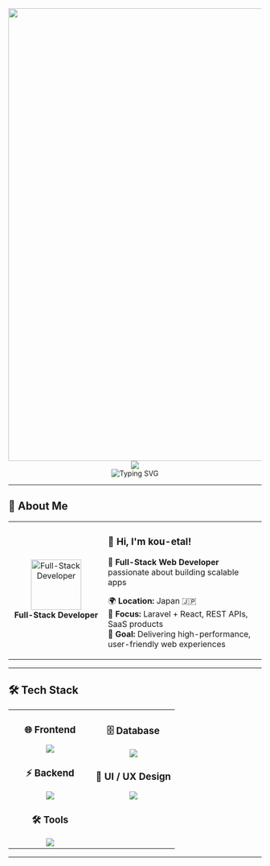 <div align="center">
  <img src="https://user-images.githubusercontent.com/74038190/212284100-561aa473-3905-4a80-b561-0d28506553ee.gif" width="900">
</div>

<div align="center">
  <img src="https://capsule-render.vercel.app/api?type=waving&color=gradient&customColorList=0,2,2,5,30&height=150&section=header&animation=twinkling" />
</div>

<div align="center">
  <img src="https://readme-typing-svg.herokuapp.com?font=Fira+Code&size=32&duration=2800&pause=2000&color=A9FEF7&center=true&vCenter=true&width=700&lines=Hi+there!+I'm+kou-etal+%F0%9F%91%8B;Full-Stack+Web+Developer+%F0%9F%9A%80;Laravel+%2B+React+Specialist+%F0%9F%92%BB;Building+Scalable+Web+Apps+%E2%9C%A8;Always+Learning+%F0%9F%93%9A" alt="Typing SVG" />
</div>

---
<!-- コメント内容 -->
<!-- コメント内容 -->
## 🌟 **About Me**

<div align="center">

<table>
<tr>
<td width="220" align="center">
<img src="https://skillicons.dev/icons?i=laravel,react" width="100" height="100" alt="Full-Stack Developer" />
<br><strong>Full-Stack Developer</strong>
</td>
<td width="420" align="left">

### 👋 **Hi, I'm kou-etal!**
🚀 **Full-Stack Web Developer** passionate about building scalable apps  

🌍 **Location:** Japan 🇯🇵  
💼 **Focus:** Laravel + React, REST APIs, SaaS products  
🎯 **Goal:** Delivering high-performance, user-friendly web experiences  
</td>
</tr>
</table>

</div>

---



## 🛠️ **Tech Stack**

<table align="center">
<tr>
<td width="50%" align="center" valign="top">

### 🌐 **Frontend**
<img src="https://skillicons.dev/icons?i=react,ts,js,html,css,tailwind" />

### ⚡ **Backend**
<img src="https://skillicons.dev/icons?i=php,laravel,go" />

### 🛠 **Tools**
<img src="https://skillicons.dev/icons?i=vscode,git,github,postman" />

</td>
<td width="50%" align="center" valign="top">

### 🗄️ **Database**
<img src="https://skillicons.dev/icons?i=mysql,sqlite" />

### 🎨 **UI / UX Design**
<img src="https://skillicons.dev/icons?i=figma" />

</td>
</tr>
</table>

---

<!-- auto update 1 -->
<!-- auto update 1 -->
<!-- auto update 2 -->
<!-- auto update 3 -->
<!-- auto update 4 -->
<!-- auto update 5 -->
<!-- auto update 6 -->
<!-- auto update 7 -->
<!-- auto update 8 -->
<!-- auto update 9 -->
<!-- auto update 10 -->
<!-- auto update 11 -->
<!-- auto update 12 -->
<!-- auto update 13 -->
<!-- auto update 14 -->
<!-- auto update 15 -->
<!-- auto update 16 -->
<!-- auto update 17 -->
<!-- auto update 18 -->
<!-- auto update 19 -->
<!-- auto update 20 -->
<!-- auto update 21 -->
<!-- auto update 22 -->
<!-- auto update 23 -->
<!-- auto update 24 -->
<!-- auto update 25 -->
<!-- auto update 26 -->
<!-- auto update 27 -->
<!-- auto update 28 -->
<!-- auto update 29 -->
<!-- auto update 30 -->
<!-- auto update 31 -->
<!-- auto update 32 -->
<!-- auto update 33 -->
<!-- auto update 34 -->
<!-- auto update 35 -->
<!-- auto update 36 -->
<!-- auto update 37 -->
<!-- auto update 38 -->
<!-- auto update 39 -->
<!-- auto update 40 -->
<!-- auto update 41 -->
<!-- auto update 42 -->
<!-- auto update 43 -->
<!-- auto update 44 -->
<!-- auto update 45 -->
<!-- auto update 46 -->
<!-- auto update 47 -->
<!-- auto update 48 -->
<!-- auto update 49 -->
<!-- auto update 50 -->
<!-- auto update 51 -->
<!-- auto update 52 -->
<!-- auto update 53 -->
<!-- auto update 54 -->
<!-- auto update 55 -->
<!-- auto update 56 -->
<!-- auto update 57 -->
<!-- auto update 58 -->
<!-- auto update 59 -->
<!-- auto update 60 -->
<!-- auto update 1 -->
<!-- auto update 2 -->
<!-- auto update 3 -->
<!-- auto update 4 -->
<!-- auto update 5 -->
<!-- auto update 6 -->
<!-- auto update 7 -->
<!-- auto update 8 -->
<!-- auto update 9 -->
<!-- auto update 10 -->
<!-- auto update 11 -->
<!-- auto update 12 -->
<!-- auto update 13 -->
<!-- auto update 14 -->
<!-- auto update 15 -->
<!-- auto update 16 -->
<!-- auto update 17 -->
<!-- auto update 18 -->
<!-- auto update 19 -->
<!-- auto update 20 -->
<!-- auto update 21 -->
<!-- auto update 22 -->
<!-- auto update 23 -->
<!-- auto update 24 -->
<!-- auto update 25 -->
<!-- auto update 26 -->
<!-- auto update 27 -->
<!-- auto update 28 -->
<!-- auto update 29 -->
<!-- auto update 30 -->
<!-- auto update 31 -->
<!-- auto update 32 -->
<!-- auto update 33 -->
<!-- auto update 34 -->
<!-- auto update 35 -->
<!-- auto update 36 -->
<!-- auto update 37 -->
<!-- auto update 38 -->
<!-- auto update 39 -->
<!-- auto update 40 -->
<!-- auto update 41 -->
<!-- auto update 42 -->
<!-- auto update 43 -->
<!-- auto update 44 -->
<!-- auto update 45 -->
